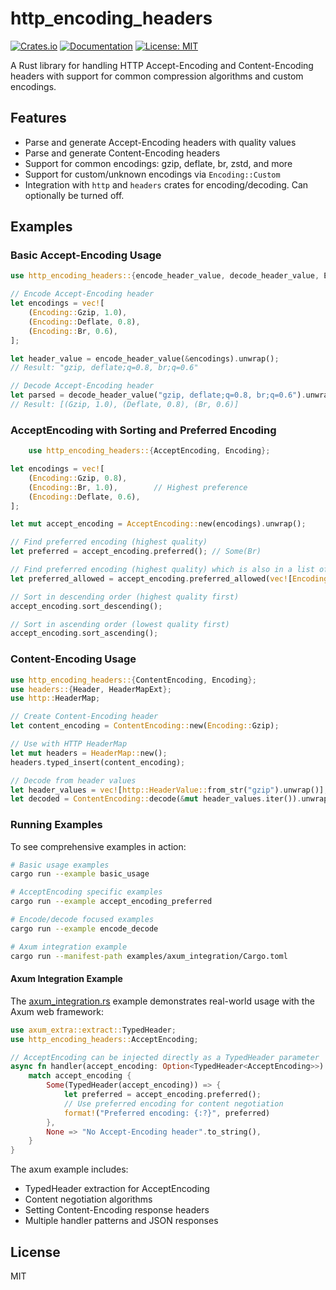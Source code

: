 # http_encoding_headers

[![Crates.io](https://img.shields.io/crates/v/http_encoding_headers.svg)](https://crates.io/crates/http_encoding_headers)
[![Documentation](https://docs.rs/http_encoding_headers/badge.svg)](https://docs.rs/http_encoding_headers)
[![License: MIT](https://img.shields.io/badge/License-MIT-yellow.svg)](https://opensource.org/licenses/MIT)

A Rust library for handling HTTP Accept-Encoding and Content-Encoding headers with support for common compression
algorithms and custom encodings.

## Features

- Parse and generate Accept-Encoding headers with quality values
- Parse and generate Content-Encoding headers
- Support for common encodings: gzip, deflate, br, zstd, and more
- Support for custom/unknown encodings via `Encoding::Custom`
- Integration with `http` and `headers` crates for encoding/decoding. Can optionally be turned off.

## Examples

### Basic Accept-Encoding Usage

```rust
use http_encoding_headers::{encode_header_value, decode_header_value, Encoding};

// Encode Accept-Encoding header
let encodings = vec![
    (Encoding::Gzip, 1.0),
    (Encoding::Deflate, 0.8), 
    (Encoding::Br, 0.6),
];

let header_value = encode_header_value(&encodings).unwrap();
// Result: "gzip, deflate;q=0.8, br;q=0.6"

// Decode Accept-Encoding header
let parsed = decode_header_value("gzip, deflate;q=0.8, br;q=0.6").unwrap();
// Result: [(Gzip, 1.0), (Deflate, 0.8), (Br, 0.6)]
```

### AcceptEncoding with Sorting and Preferred Encoding

```rust
    use http_encoding_headers::{AcceptEncoding, Encoding};

let encodings = vec![
    (Encoding::Gzip, 0.8),
    (Encoding::Br, 1.0),        // Highest preference  
    (Encoding::Deflate, 0.6),
];

let mut accept_encoding = AcceptEncoding::new(encodings).unwrap();

// Find preferred encoding (highest quality)
let preferred = accept_encoding.preferred(); // Some(Br)

// Find preferred encoding (highest quality) which is also in a list of allowed encodings
let preferred_allowed = accept_encoding.preferred_allowed(vec![Encoding::Br].iter());

// Sort in descending order (highest quality first)
accept_encoding.sort_descending();

// Sort in ascending order (lowest quality first)  
accept_encoding.sort_ascending();
```

### Content-Encoding Usage

```rust
use http_encoding_headers::{ContentEncoding, Encoding};
use headers::{Header, HeaderMapExt};
use http::HeaderMap;

// Create Content-Encoding header
let content_encoding = ContentEncoding::new(Encoding::Gzip);

// Use with HTTP HeaderMap
let mut headers = HeaderMap::new();
headers.typed_insert(content_encoding);

// Decode from header values
let header_values = vec![http::HeaderValue::from_str("gzip").unwrap()];
let decoded = ContentEncoding::decode(&mut header_values.iter()).unwrap();
```

### Running Examples

To see comprehensive examples in action:

```bash
# Basic usage examples
cargo run --example basic_usage

# AcceptEncoding specific examples  
cargo run --example accept_encoding_preferred

# Encode/decode focused examples
cargo run --example encode_decode

# Axum integration example
cargo run --manifest-path examples/axum_integration/Cargo.toml
```

#### Axum Integration Example

The [axum_integration.rs](examples/axum_integration) example demonstrates real-world usage with the Axum web framework:

```rust
use axum_extra::extract::TypedHeader;
use http_encoding_headers::AcceptEncoding;

// AcceptEncoding can be injected directly as a TypedHeader parameter
async fn handler(accept_encoding: Option<TypedHeader<AcceptEncoding>>) -> impl IntoResponse {
    match accept_encoding {
        Some(TypedHeader(accept_encoding)) => {
            let preferred = accept_encoding.preferred();
            // Use preferred encoding for content negotiation
            format!("Preferred encoding: {:?}", preferred)
        },
        None => "No Accept-Encoding header".to_string(),
    }
}
```

The axum example includes:
- TypedHeader extraction for AcceptEncoding
- Content negotiation algorithms
- Setting Content-Encoding response headers
- Multiple handler patterns and JSON responses

## License

MIT
